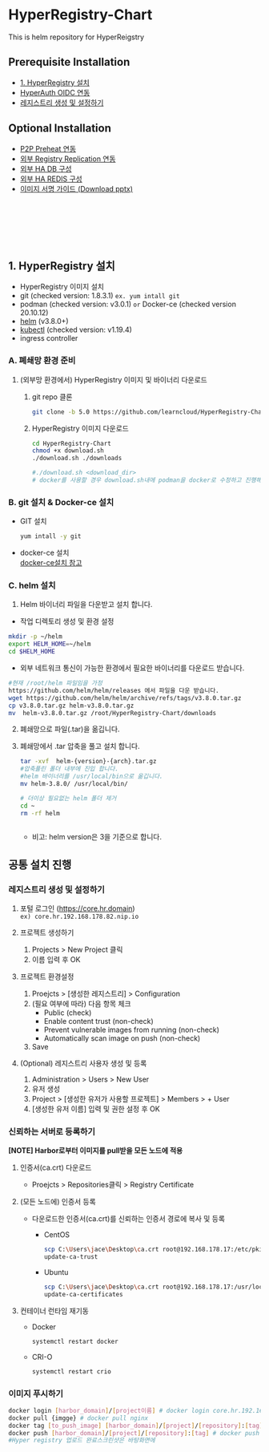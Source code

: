 # HyperRegistry-Chart
This is helm repository for HyperReigstry

## Prerequisite Installation
- [1. HyperRegistry 설치](https://github.com/learncloud/HyperRegistry-Chart-5.0/blob/main/README.md#1-hyperregistry-%EC%84%A4%EC%B9%98)
- [HyperAuth OIDC 연동](https://github.com/learncloud/HyperRegistry-Chart-5.0/blob/main/docs/oidc.md)
- [레지스트리 생성 및 설정하기](https://github.com/learncloud/HyperRegistry-Chart-5.0/blob/main/README.md#%EB%A0%88%EC%A7%80%EC%8A%A4%ED%8A%B8%EB%A6%AC-%EC%83%9D%EC%84%B1-%EB%B0%8F-%EC%84%A4%EC%A0%95%ED%95%98%EA%B8%B0)

## Optional Installation

- [P2P Preheat 연동](https://github.com/learncloud/HyperRegistry-Chart-5.0/blob/main/docs/kraken.md) 
- [외부 Registry Replication 연동](https://github.com/learncloud/HyperRegistry-Chart-5.0/blob/main/docs/replication.md)
- [외부 HA DB 구성](https://github.com/learncloud/HyperRegistry-Chart-5.0/blob/main/docs/postgres.md)
- [외부 HA REDIS 구성](https://github.com/learncloud/HyperRegistry-Chart-5.0/blob/main/docs/redis.md)
- [이미지 서명 가이드 (Download pptx)](https://tmaxcloud-ck1-2.s3.ap-northeast-2.amazonaws.com/%EC%9D%B4%EB%AF%B8%EC%A7%80+%EC%84%9C%EB%AA%85.pptx)


<br><br><br><br><br>


## 1. HyperRegistry 설치
   - HyperRegistry 이미지 설치
   - git (checked version: 1.8.3.1) `ex. yum intall git`
   - podman (checked version: v3.0.1) `or` Docker-ce (checked version 20.10.12)
   - [helm](https://github.com/learncloud/install-helm-v3.0)  (v3.8.0+)
   - [kubectl](https://kubernetes.io/ko/docs/tasks/tools/install-kubectl-linux/) (checked version: v1.19.4)
   - ingress controller


### A. 폐쇄망 환경 준비

1. (외부망 환경에서) HyperRegistry 이미지 및 바이너리 다운로드

   1. git repo 클론
      ```bash
      git clone -b 5.0 https://github.com/learncloud/HyperRegistry-Chart-5.0.git
      
      ```
      
   2. HyperRegistry 이미지 다운로드
      ```bash
      cd HyperRegistry-Chart
      chmod +x download.sh
      ./download.sh ./downloads
      
      #./download.sh <download_dir>
      # docker를 사용할 경우 download.sh내에 podman을 docker로 수정하고 진행해야합니다
      
      ```
     
### B. git 설치 & Docker-ce 설치
   
   - GIT 설치
      ```bash
      yum intall -y git
     
      ```
     
  -  docker-ce 설치<br>
      [docker-ce설치 참고](https://github.com/learncloud/install-registry-docker-ce)
      
     
### C. helm 설치
  
  1. Helm 바이너리 파일을 다운받고 설치 합니다.

   - 작업 디렉토리 생성 및 환경 설정

   ```bash
   mkdir -p ~/helm
   export HELM_HOME=~/helm
   cd $HELM_HOME
   ```

   - 외부 네트워크 통신이 가능한 환경에서 필요한 바이너리를 다운로드 받습니다.

   ```bash
   #현재 /root/helm 파일임을 가정
   https://github.com/helm/helm/releases 에서 파일을 다운 받습니다.
   wget https://github.com/helm/helm/archive/refs/tags/v3.8.0.tar.gz
   cp v3.8.0.tar.gz helm-v3.8.0.tar.gz
   mv  helm-v3.8.0.tar.gz /root/HyperRegistry-Chart/downloads
   
   ```

2. 폐쇄망으로 파일(.tar)을 옮깁니다.

3. 폐쇄망에서 .tar 압축을 풀고 설치 합니다.

   ```bash
   tar -xvf  helm-{version}-{arch}.tar.gz
   #압축풀린 폴더 내부에 진입 합니다.
   #helm 바이너리를 /usr/local/bin으로 옮깁니다.
   mv helm-3.8.0/ /usr/local/bin/
   
   # 더이상 필요없는 helm 폴더 제거
   cd ~
   rm -rf helm
      
   ```
   - 비고: helm version은 3을 기준으로 합니다.
  

## 공통 설치 진행
### 레지스트리 생성 및 설정하기
1. 포털 로그인 (https://core.hr.domain)    
   `ex) core.hr.192.168.178.82.nip.io`

3. 프로젝트 생성하기
   1. Projects > New Project 클릭
   2. 이름 입력 후 OK
   
4. 프로젝트 환경설정
   1. Proejcts > [생성한 레지스트리] > Configuration
   2. (필요 여부에 따라) 다음 항목 체크
      - Public (check)
      - Enable content trust (non-check)
      - Prevent vulnerable images from running (non-check)
      - Automatically scan image on push (non-check)
   3. Save
   
5. (Optional) 레지스트리 사용자 생성 및 등록
   1. Administration > Users > New User
   2. 유저 생성
   3. Project > [생성한 유저가 사용할 프로젝트] > Members > + User
   4. [생성한 유저 이름] 입력 및 권한 설정 후 OK

### 신뢰하는 서버로 등록하기
**[NOTE] Harbor로부터 이미지를 pull받을 모든 노드에 적용**
1. 인증서(ca.crt) 다운로드
   - Proejcts > Repositories클릭 > Registry Certificate

2. (모든 노드에) 인증서 등록
   - 다운로드한 인증서(ca.crt)를 신뢰하는 인증서 경로에 복사 및 등록
      - CentOS
        ```bash
        scp C:\Users\jace\Desktop\ca.crt root@192.168.178.17:/etc/pki/ca-trust/source/anchors
        update-ca-trust
        
        ```
        
      - Ubuntu
        ```bash
        scp C:\Users\jace\Desktop\ca.crt root@192.168.178.17:/usr/local/share/ca-certificates
        update-ca-certificates
        
        ```
        
3. 컨테이너 런타임 재기동
   - Docker
     ```bash
     systemctl restart docker
     
     ```
     
   - CRI-O
     ```bash
     systemctl restart crio
     
     ```

### 이미지 푸시하기
```bash
docker login [harbor_domain]/[project이름] # docker login core.hr.192.168.178.82.nip.io/test-project # 로그인은 admin/admin이 기본임 -- docker에 로그인 계정으로 하는게 아님
docker pull {imgge} # docker pull nginx
docker tag [to_push_image] [harbor_domain]/[project]/[repository]:[tag] # docker tag nginx:latest core.hr.192.168.178.82.nip.io/test-project/nginx:latest
docker push [harbor_domain]/[project]/[repository]:[tag] # docker push core.hr.192.168.178.82.nip.io/test-project/nginx:latest
#Hyper registry 업로드 완료스크린샷은 바탕화면에

```
